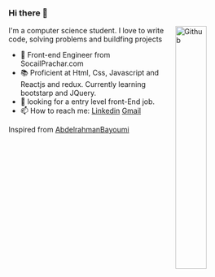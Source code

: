 ### Hi there 👋

<img width="35%" align="right" alt="Github" src="https://user-images.githubusercontent.com/48678280/88862734-4903af80-d201-11ea-968b-9c939d88a37c.gif" />

 I'm a computer science student. I love to write code, solving problems and buildfing projects

- 🔭 Front-end Engineer  from SocailPrachar.com
- 📚 Proficient at Html, Css, Javascript and Reactjs and redux. Currently learning bootstarp and JQuery.
- 👯 looking for a entry level front-End job. 
- 📫 How to reach me: [Linkedin](https://www.linkedin.com/in/hari-krishna-gunnala-3b89b9224/) [Gmail](mailto:harikrishnagunnala833@gmail.com)

Inspired from [AbdelrahmanBayoumi](https://github.com/hazemessam)

